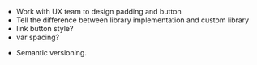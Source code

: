 - Work with UX team to design padding and button
- Tell the difference between library implementation and custom library
- link button style?
- var spacing?

* Semantic versioning.
